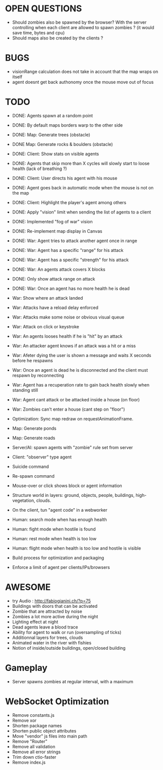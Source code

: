 # OPEN QUESTIONS
- Should zombies also be spawned by the browser? With the server controlling when each
  client are allowed to spawn zombies ? (it would save time, bytes and cpu)
- Should maps also be created by the clients ?

# BUGS
- visionRange calculation does not take in account that the map wraps on itself
- agent doesnt get back authonomy once the mouse move out of focus

# TODO
- DONE: Agents spawn at a random point
- DONE: By default maps borders warp to the other side
- DONE: Map: Generate trees (obstacle)
- DONE Map: Generate rocks & boulders (obstacle)
- DONE: Client: Show stats on visible agents
- DONE: Agents that skip more than X cycles will slowly start to loose health (lack of breathing ?)
- DONE: Client: User directs his agent with his mouse
- DONE: Agent goes back in automatic mode when the mouse is not on the map
- DONE: Client: Highlight the player's agent among others
- DONE: Apply "vision" limit when sending the list of agents to a client
- DONE: Implemented "fog of war" vision
- DONE: Re-implement map display in Canvas

- DONE: War: Agent tries to attack another agent once in range
- DONE: War: Agent has a specific "range" for his attack
- DONE: War: Agent has a specific "strength" for his attack
- DONE: War: An agents attack covers X blocks
- DONE: Only show attack range on attack
- DONE: War: Once an agent has no more health he is dead
- War: Show where an attack landed
- War: Attacks have a reload delay enforced
- War: Attacks make some noise or obvious visual queue
- War: Attack on click or keystroke
- War: An agents looses health if he is "hit" by an attack
- War: An attacker agent knows if an attack was a hit or a miss
- War: Afeter dying the user is shown a message and waits X seconds before he respawns
- War: Once an agent is dead he is disconnected and the client must respawn by reconnecting
- War: Agent has a recuperation rate to gain back health slowly when standing still
- War: Agent cant attack or be attacked inside a house (on floor)
- War: Zombies can't enter a house (cant step on "floor")

- Optimization: Sync map redraw on requestAnimationFrame.
- Map: Generate ponds
- Map: Generate roads
- Server/AI: spawn agents with "zombie" rule set from server
- Client: "observer" type agent
- Suicide command
- Re-spawn command
- Mouse-over or click shows block or agent information
- Structure world in layers: ground, objects, people, buildings, high-vegetation, clouds.
- On the client, tun "agent code" in a webworker
- Human: search mode when has enough health
- Human: fight mode when hostile is found
- Human: rest mode when health is too low
- Human: flight mode when health is too low and hostile is visible
- Build process for optimization and packaging
- Enforce a limit of agent per clients/IPs/browsers

# AWESOME
- try Audio : http://fabiogianini.ch/?p=75
- Buildings with doors that can be activated
- Zombie that are attracted by noise
- Zombies a lot more active during the night
- Lighting effect at night
- Dead agents leave a blood trace
- Ability for agent to walk or run (oversampling of ticks)
- Additionnal layers for trees, clouds
- Animated water in the river with fishies
- Notion of inside/outside buildings, open/closed building

# Gameplay
- Server spawns zombies at regular interval, with a maximum


# WebSocket Optimization
- Remove constants.js
- Remove xor
- Shorten package names
- Shorten public object attributes
- Move "vendor" js files into main path
- Remove "Router"
- Remove all validation
- Remove all error strings
- Trim down ctio-faster
- Remove index.js